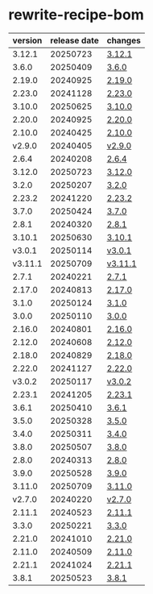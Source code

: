 # rewrite-recipe-bom	


|version|release date|changes|
|---|---|---|
|3.12.1|20250723|[3.12.1](./3.12.1-20250723.md)|
|3.6.0|20250409|[3.6.0](./3.6.0-20250409.md)|
|2.19.0|20240925|[2.19.0](./2.19.0-20240925.md)|
|2.23.0|20241128|[2.23.0](./2.23.0-20241128.md)|
|3.10.0|20250625|[3.10.0](./3.10.0-20250625.md)|
|2.20.0|20240925|[2.20.0](./2.20.0-20240925.md)|
|2.10.0|20240425|[2.10.0](./2.10.0-20240425.md)|
|v2.9.0|20240405|[v2.9.0](./v2.9.0-20240405.md)|
|2.6.4|20240208|[2.6.4](./2.6.4-20240208.md)|
|3.12.0|20250723|[3.12.0](./3.12.0-20250723.md)|
|3.2.0|20250207|[3.2.0](./3.2.0-20250207.md)|
|2.23.2|20241220|[2.23.2](./2.23.2-20241220.md)|
|3.7.0|20250424|[3.7.0](./3.7.0-20250424.md)|
|2.8.1|20240320|[2.8.1](./2.8.1-20240320.md)|
|3.10.1|20250630|[3.10.1](./3.10.1-20250630.md)|
|v3.0.1|20250114|[v3.0.1](./v3.0.1-20250114.md)|
|v3.11.1|20250709|[v3.11.1](./v3.11.1-20250709.md)|
|2.7.1|20240221|[2.7.1](./2.7.1-20240221.md)|
|2.17.0|20240813|[2.17.0](./2.17.0-20240813.md)|
|3.1.0|20250124|[3.1.0](./3.1.0-20250124.md)|
|3.0.0|20250110|[3.0.0](./3.0.0-20250110.md)|
|2.16.0|20240801|[2.16.0](./2.16.0-20240801.md)|
|2.12.0|20240608|[2.12.0](./2.12.0-20240608.md)|
|2.18.0|20240829|[2.18.0](./2.18.0-20240829.md)|
|2.22.0|20241127|[2.22.0](./2.22.0-20241127.md)|
|v3.0.2|20250117|[v3.0.2](./v3.0.2-20250117.md)|
|2.23.1|20241205|[2.23.1](./2.23.1-20241205.md)|
|3.6.1|20250410|[3.6.1](./3.6.1-20250410.md)|
|3.5.0|20250328|[3.5.0](./3.5.0-20250328.md)|
|3.4.0|20250311|[3.4.0](./3.4.0-20250311.md)|
|3.8.0|20250507|[3.8.0](./3.8.0-20250507.md)|
|2.8.0|20240313|[2.8.0](./2.8.0-20240313.md)|
|3.9.0|20250528|[3.9.0](./3.9.0-20250528.md)|
|3.11.0|20250709|[3.11.0](./3.11.0-20250709.md)|
|v2.7.0|20240220|[v2.7.0](./v2.7.0-20240220.md)|
|2.11.1|20240523|[2.11.1](./2.11.1-20240523.md)|
|3.3.0|20250221|[3.3.0](./3.3.0-20250221.md)|
|2.21.0|20241010|[2.21.0](./2.21.0-20241010.md)|
|2.11.0|20240509|[2.11.0](./2.11.0-20240509.md)|
|2.21.1|20241024|[2.21.1](./2.21.1-20241024.md)|
|3.8.1|20250523|[3.8.1](./3.8.1-20250523.md)|
